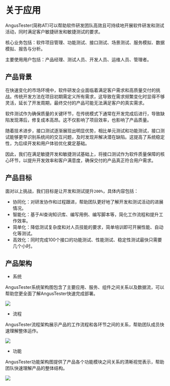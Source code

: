 # 关于应用

AngusTester(简称AT)可以帮助软件研发团队高效且可持续地开展软件研发和测试活动，同时满足客户敏捷研发和敏捷测试的要求。

核心业务包括：软件项目管理、功能测试、接口测试、场景测试、服务模拟、数据模拟、报告与分析。

主要使用用户包括：产品经理、测试人员、开发人员、运维人员、管理者。

## 产品背景

在快速变化的市场环境中，软件研发企业面临着满足客户需求和高质量交付的挑战。传统开发方法在项目初期需定义所有需求，这导致在需求频繁变化时显得不够灵活，延长了开发周期，最终交付的产品可能无法满足客户的真实需求。

软件测试作为确保质量的关键环节，在传统模式下通常在开发完成后进行，导致缺陷发现滞后，修复成本高昂。这不仅影响了项目效率，也影响了产品质量。

随着技术进步，接口测试逐渐展现出明显优势，相比单元测试和功能测试，接口测试能够更早识别系统间的交互问题，及时发现并解决潜在缺陷。这提高了系统稳定性，为后续开发和用户体验优化奠定基础。

因此，我们在满足敏捷开发和敏捷测试基础上，将接口测试作为软件质量保障的核心环节，以提升开发效率和客户满意度，确保交付的产品真正符合用户需求。

## 产品目标

面对以上挑战，我们目标是让开发和测试提升`200%`，具体内容包括：

- 协同化：对研发协作和过程跟进，帮助团队更好地了解开发和测试活动的进展情况。
- 智能化：基于AI查询知识库、编写用例、编写脚本等，简化工作流程和提升工作效率。
- 简单化：降低测试复杂度和对人员技能的要求，简单培训即可开展性能、自动化等测试。
- 高效化：同时完成100个接口的功能测试、性能测试、稳定性测试最快只需要几个小时。

## 产品架构

- 系统

AngusTester系统架构图包含了主要应用、服务、组件之间关系以及数据流，可以帮助您更全面了解AngusTester快速完成部署。

![](https://bj-c1-prod-files.xcan.cloud/storage/pubapi/v1/file/AngusTester-Art.png?fid=223372925418340382&fpt=B9KeNQV6yo93OftWYpnkc16ImPlZhVy3ngEi7jeu)

- 流程

AngusTester流程架构展示产品的工作流程和各环节之间的关系，帮助团队成员快速理解整体运作。

![](https://bj-c1-prod-files.xcan.cloud/storage/pubapi/v1/file/AngusTester%E6%B5%81%E7%A8%8B%E6%9E%B6%E6%9E%84.png?fid=251751417168003097&fpt=1LcRkDRnLSdvy9ACFxJzu64yEGi7hqu2dCTunibr)

- 功能

AngusTester功能架构图提供了产品各个功能模块之间关系的清晰视觉表示，帮助团队快速理解产品的整体结构。

![](https://bj-c1-prod-files.xcan.cloud/storage/pubapi/v1/file/AngusTester%E5%8A%9F%E8%83%BD%E6%9E%B6%E6%9E%84.png?fid=251751417168003095&fpt=DwYK7Z0Ht2bPqMKY9V8jlhQt91syVXUoZQyiWbr6)



